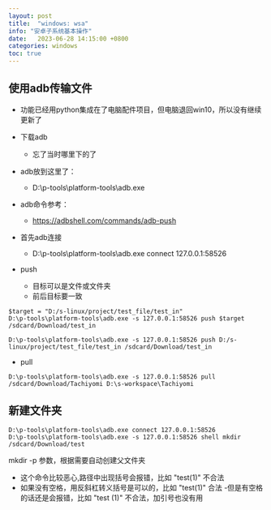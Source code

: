 ```yaml
---
layout: post
title:  "windows: wsa"
info: "安卓子系统基本操作"
date:   2023-06-28 14:15:00 +0800
categories: windows
toc: true
---
```


## 使用adb传输文件
- 功能已经用python集成在了电脑配件项目，但电脑退回win10，所以没有继续更新了
- 下载adb
  - 忘了当时哪里下的了

- adb放到这里了：
  - D:\p-tools\platform-tools\adb.exe



- adb命令参考：
  - https://adbshell.com/commands/adb-push


- 首先adb连接
  - D:\p-tools\platform-tools\adb.exe connect 127.0.0.1:58526


- push
  - 目标可以是文件或文件夹
  - 前后目标要一致
```
$target = "D:/s-linux/project/test_file/test_in"
D:\p-tools\platform-tools\adb.exe -s 127.0.0.1:58526 push $target /sdcard/Download/test_in
```
```
D:\p-tools\platform-tools\adb.exe -s 127.0.0.1:58526 push D:/s-linux/project/test_file/test_in /sdcard/Download/test_in
```


- pull
```
D:\p-tools\platform-tools\adb.exe -s 127.0.0.1:58526 pull /sdcard/Download/Tachiyomi D:\s-workspace\Tachiyomi
```


## 新建文件夹
```
D:\p-tools\platform-tools\adb.exe connect 127.0.0.1:58526
D:\p-tools\platform-tools\adb.exe -s 127.0.0.1:58526 shell mkdir /sdcard/Download/test
```

mkdir -p 参数，根据需要自动创建父文件夹


- 这个命令比较恶心,路径中出现括号会报错，比如  "test(1)"  不合法
- 如果没有空格，用反斜杠转义括号是可以的，比如  "test\(1\)"  合法
-但是有空格的话还是会报错，比如  "test  \(1\)"  不合法，加引号也没有用

